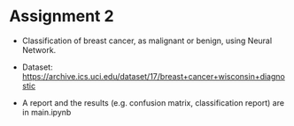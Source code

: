 # Assignment 2

- Classification of breast cancer, as malignant or benign, using Neural Network.

- Dataset: https://archive.ics.uci.edu/dataset/17/breast+cancer+wisconsin+diagnostic

- A report and the results (e.g. confusion matrix, classification report) are in main.ipynb